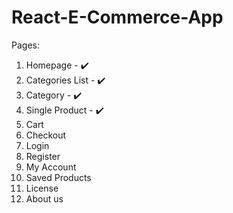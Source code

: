 # React-E-Commerce-App

Pages:
1. Homepage - ✔️
2. Categories List - ✔️
3. Category - ✔️
5. Single Product - ✔️
6. Cart
7. Checkout
8. Login
9. Register
10. My Account
11. Saved Products
12. License
13. About us